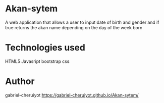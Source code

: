 # Akan-sytem
A web application that allows a user to input date of birth and gender and if true returns the akan name depending on the day of the week born
# Technologies used
HTML5
Javasript
bootstrap
css
# Author
gabriel-cheruiyot
https://gabriel-cheruiyot.github.io/Akan-sytem/
